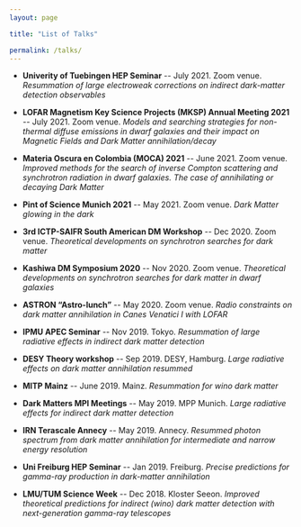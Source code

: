 ```yaml
---
layout: page

title: "List of Talks"

permalink: /talks/
---
```


* **Univerity of Tuebingen HEP Seminar** -- July 2021. Zoom venue. 
*Resummation of large electroweak corrections on indirect dark-matter detection observables*

* **LOFAR Magnetism Key Science Projects (MKSP) Annual Meeting 2021** -- July 2021. Zoom venue.
*Models and searching strategies for non-thermal diffuse emissions in dwarf galaxies and their impact on Magnetic Fields and Dark Matter annihilation/decay*

* **Materia Oscura en Colombia (MOCA) 2021** -- June 2021. Zoom venue.
*Improved methods for the search of inverse Compton scattering and synchrotron radiation in dwarf galaxies. The case of annihilating or decaying Dark Matter*

* **Pint of Science Munich 2021** -- May 2021. Zoom venue. 
*Dark Matter glowing in the dark*

* **3rd ICTP-SAIFR South American DM Workshop** -- Dec 2020. Zoom venue. 
*Theoretical developments on synchrotron searches for dark matter*

* **Kashiwa DM Symposium 2020** -- Nov 2020.  Zoom venue. 
*Theoretical developments on synchrotron searches for dark matter in dwarf galaxies*

* **ASTRON “Astro-lunch”** -- May 2020. Zoom venue. 
*Radio constraints on dark matter annihilation in Canes Venatici I with LOFAR*

* **IPMU APEC Seminar** -- Nov 2019. Tokyo. 
*Resummation of large radiative effects in indirect dark matter detection*

* **DESY Theory workshop** -- Sep 2019. DESY, Hamburg. 
*Large radiative effects on dark matter annihilation resummed*

* **MITP Mainz** -- June 2019. Mainz. 
*Resummation for wino dark matter*

* **Dark Matters MPI Meetings** -- May 2019. MPP Munich. 
*Large radiative effects for indirect dark matter detection*

* **IRN Terascale Annecy** -- May 2019. Annecy.
*Resummed photon spectrum from dark matter annihilation for intermediate and narrow energy resolution*

* **Uni Freiburg HEP Seminar** -- Jan 2019. Freiburg.
*Precise predictions for gamma-ray production in dark-matter annihilation*

* **LMU/TUM Science Week** -- Dec 2018. Kloster Seeon. 
*Improved theoretical predictions for indirect (wino) dark matter detection with next-generation gamma-ray telescopes* 

<!-- * **Reunión de la Sociedad Venezolana de la Física** -- Nov 2018. Skype venue.
*Refinando las predicciones para búsquedas de detección indirecta de materia oscura*

* **SUSY2018 Conference** -- Jul 2018. Barcelona, Spain. 
*Sudakov log resummation for indirect detection of heavy WIMP dark matter*

* **Santander Dark Matter Meeting 2018** -- Jun 2018. Santander, Spain.
*Resummation for indirect detection of heavy dark matter*

* **LMU/TUM Colloquium** -- Jun 2017. Garching. 
*Low frequency window for searches for indirect detection of Dark Matter*

* **Latin American Webinars in Physics** -- Jun 2016. Zoom venue. 
*Synchrotron Emission from Dark Matter in Galactic Subhalos. The Smith Cloud*

* **PLANCK 2016** -- May 2016. Valencia. 
*Synchrotron Emission from Dark Matter in Galactic Subhalos. The Smith Cloud*

* **Research Area E Science Day Munich** -- Dec 2015. MPA Garching. 
*Enhancing Effects of Non-Trivial Dark Matter Speed Distributions on Cosmic Gamma-Ray Line Signals*

* **DESY Theory seminar and PhD defense** -- Jun 2015. DESY Hamburg. 
*Phenomenology of Dark Matter from Radio to Gamma-ray Frequencies*

* **Uni Oslo HEP seminar** -- Apr 2015. Oslo.
*Enhancing Effects of Non-Trivial Dark Matter Speed Distributions on Cosmic Gamma-Ray Line Signals*

* **PIER Graduate Week at DESY** -- Oct 2014. DESY Hamburg. 
*Outreach talk on Dark Matter*

* **DESY Theory Workshop** -- Sep 2014. DESY Hamburg. 
*Enhanced line signals from annihilating Kaluza-Klein Dark Matter*

* **Hamburg/Paris/Oxford PhD program Meeting** -- Sep 2014. 
*The anisotropic dark matter component in the radio sky*

* **TeVPA/IDM ASTROPARTICLE Conference** -- Jun 2014. Amsterdam
*Updated cosmic-ray and radio constraints on light Dark Matter*

* **Hamburg/Paris/Oxford PhD program Meeting** -- Mar 2014. 
*Update on the PhD thesis: phenomenology of Dark Matter from Radio to Gamma-ray Frequencies*

* **NAC Meeting** -- Feb 2014. DESY Hamburg. 
*Enhanced line signals from annihilating Kaluza-Klein Dark Matter*

* **MITP Workshop** -- Jun 2013. Mainz. 
*The 130GeV gamma-ray line and generic Dark Matter model-building constraints*

* **DPG Frühjahrtagungen** -- Mar 2013. Dresden. 
*The 130 GeV gamma-ray line and generic Dark Matter model building constraints from continuum gamma rays, radio, and antiproton data*

* **Hamburg/Paris/Oxford PhD program meeting** -- Jan 2013. 
*The 130 GeV gamma-ray line and generic Dark Matter model building constraints from continuum gamma rays, radio, and antiproton data*

* **DESY theory workshop** -- Sep 2012. DESY Hamburg. 
*The 130 GeV gamma-ray line and generic Dark Matter model building constraints from continuum gamma rays, radio, and antiproton data*
 -->

